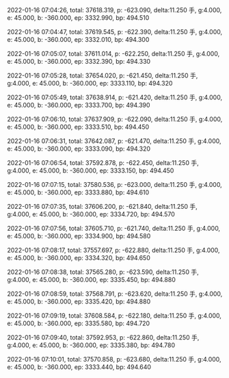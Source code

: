 2022-01-16 07:04:26, total: 37618.319, p: -623.090, delta:11.250 手, g:4.000, e: 45.000, b: -360.000, ep: 3332.990, bp: 494.510

2022-01-16 07:04:47, total: 37619.545, p: -622.390, delta:11.250 手, g:4.000, e: 45.000, b: -360.000, ep: 3332.010, bp: 494.300

2022-01-16 07:05:07, total: 37611.014, p: -622.250, delta:11.250 手, g:4.000, e: 45.000, b: -360.000, ep: 3332.390, bp: 494.330

2022-01-16 07:05:28, total: 37654.020, p: -621.450, delta:11.250 手, g:4.000, e: 45.000, b: -360.000, ep: 3333.110, bp: 494.320

2022-01-16 07:05:49, total: 37638.914, p: -621.420, delta:11.250 手, g:4.000, e: 45.000, b: -360.000, ep: 3333.700, bp: 494.390

2022-01-16 07:06:10, total: 37637.909, p: -622.090, delta:11.250 手, g:4.000, e: 45.000, b: -360.000, ep: 3333.510, bp: 494.450

2022-01-16 07:06:31, total: 37642.087, p: -621.470, delta:11.250 手, g:4.000, e: 45.000, b: -360.000, ep: 3333.090, bp: 494.320

2022-01-16 07:06:54, total: 37592.878, p: -622.450, delta:11.250 手, g:4.000, e: 45.000, b: -360.000, ep: 3333.150, bp: 494.450

2022-01-16 07:07:15, total: 37580.536, p: -623.000, delta:11.250 手, g:4.000, e: 45.000, b: -360.000, ep: 3333.880, bp: 494.610

2022-01-16 07:07:35, total: 37606.200, p: -621.840, delta:11.250 手, g:4.000, e: 45.000, b: -360.000, ep: 3334.720, bp: 494.570

2022-01-16 07:07:56, total: 37605.710, p: -621.740, delta:11.250 手, g:4.000, e: 45.000, b: -360.000, ep: 3334.900, bp: 494.580

2022-01-16 07:08:17, total: 37557.697, p: -622.880, delta:11.250 手, g:4.000, e: 45.000, b: -360.000, ep: 3334.320, bp: 494.650

2022-01-16 07:08:38, total: 37565.280, p: -623.590, delta:11.250 手, g:4.000, e: 45.000, b: -360.000, ep: 3335.450, bp: 494.880

2022-01-16 07:08:59, total: 37568.791, p: -623.620, delta:11.250 手, g:4.000, e: 45.000, b: -360.000, ep: 3335.420, bp: 494.880

2022-01-16 07:09:19, total: 37608.584, p: -622.180, delta:11.250 手, g:4.000, e: 45.000, b: -360.000, ep: 3335.580, bp: 494.720

2022-01-16 07:09:40, total: 37592.953, p: -622.860, delta:11.250 手, g:4.000, e: 45.000, b: -360.000, ep: 3335.380, bp: 494.780

2022-01-16 07:10:01, total: 37570.858, p: -623.680, delta:11.250 手, g:4.000, e: 45.000, b: -360.000, ep: 3333.440, bp: 494.640
